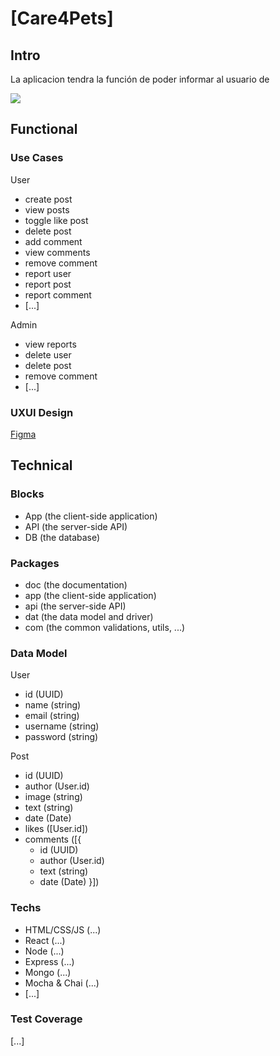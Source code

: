 # [Care4Pets]

## Intro

La aplicacion tendra la función de poder informar al usuario de 

![](https://media.giphy.com/media/v1.Y2lkPTc5MGI3NjExamdqbXZudXg0NnUyaml1dDl2NG5vamF2bThiM3gxZjFtYnRycDc4byZlcD12MV9naWZzX3NlYXJjaCZjdD1n/FY8c5SKwiNf1EtZKGs/giphy.gif)

## Functional

### Use Cases

User
- create post
- view posts
- toggle like post
- delete post
- add comment
- view comments
- remove comment
- report user
- report post
- report comment
- [...]

Admin
- view reports
- delete user
- delete post
- remove comment
- [...]

### UXUI Design

[Figma](https://figma.com)

## Technical

### Blocks

- App (the client-side application)
- API (the server-side API)
- DB (the database)

### Packages

- doc (the documentation)
- app (the client-side application)
- api (the server-side API)
- dat (the data model and driver)
- com (the common validations, utils, ...)

### Data Model

User
- id (UUID)
- name (string)
- email (string)
- username (string)
- password (string)

Post
- id (UUID)
- author (User.id)
- image (string)
- text (string)
- date (Date)
- likes ([User.id])
- comments ([{ 
    - id (UUID)
    - author (User.id)
    - text (string)
    - date (Date) }])

### Techs

- HTML/CSS/JS (...)
- React (...)
- Node (...)
- Express (...)
- Mongo (...)
- Mocha & Chai (...)
- [...]

### Test Coverage

[...]